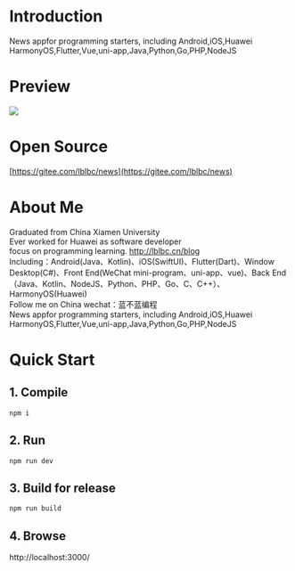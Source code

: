 # Introduction
News appfor programming starters, including Android,iOS,Huawei HarmonyOS,Flutter,Vue,uni-app,Java,Python,Go,PHP,NodeJS


# Preview
![](https://img-blog.csdnimg.cn/6566970fb10e4d238ba9226a33bf110a.png)

# Open Source
[https://gitee.com/lblbc/news](https://gitee.com/lblbc/news)


# About Me
Graduated from China Xiamen University  
Ever worked for Huawei as software developer  
focus on programming learning. http://lblbc.cn/blog  
Including：Android(Java、Kotlin)、iOS(SwiftUI)、Flutter(Dart)、Window Desktop(C#)、Front End(WeChat mini-program、uni-app、vue)、Back End（Java、Kotlin、NodeJS、Python、PHP、Go、C、C++）、HarmonyOS(Huawei)  
Follow me on China wechat：蓝不蓝编程  
News appfor programming starters, including Android,iOS,Huawei HarmonyOS,Flutter,Vue,uni-app,Java,Python,Go,PHP,NodeJS

# Quick Start
## 1. Compile
`npm i`
## 2. Run
`npm run dev`
## 3. Build for release
`npm run build`
## 4. Browse
http://localhost:3000/